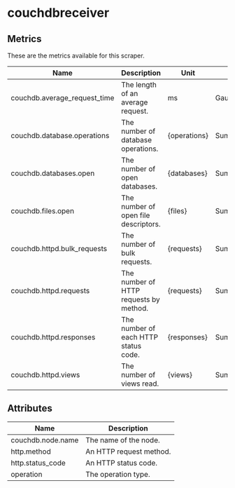 [comment]: <> (Code generated by mdatagen. DO NOT EDIT.)

# couchdbreceiver

## Metrics

These are the metrics available for this scraper.

| Name | Description | Unit | Type | Attributes |
| ---- | ----------- | ---- | ---- | ---------- |
| couchdb.average_request_time | The length of an average request. | ms | Gauge(Double) | <ul> </ul> |
| couchdb.database.operations | The number of database operations. | {operations} | Sum(Int) | <ul> <li>operation</li> </ul> |
| couchdb.databases.open | The number of open databases. | {databases} | Sum(Int) | <ul> </ul> |
| couchdb.files.open | The number of open file descriptors. | {files} | Sum(Int) | <ul> </ul> |
| couchdb.httpd.bulk_requests | The number of bulk requests. | {requests} | Sum(Int) | <ul> </ul> |
| couchdb.httpd.requests | The number of HTTP requests by method. | {requests} | Sum(Int) | <ul> <li>http.method</li> </ul> |
| couchdb.httpd.responses | The number of each HTTP status code. | {responses} | Sum(Int) | <ul> <li>http.status_code</li> </ul> |
| couchdb.httpd.views | The number of views read. | {views} | Sum(Int) | <ul> </ul> |

## Attributes

| Name | Description |
| ---- | ----------- |
| couchdb.node.name | The name of the node. |
| http.method | An HTTP request method. |
| http.status_code | An HTTP status code. |
| operation | The operation type. |
